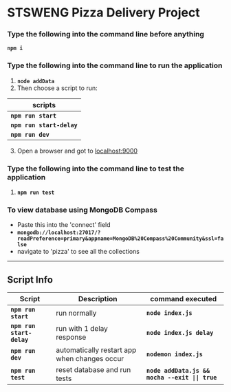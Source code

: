 # STSWENG Pizza Delivery Project
### Type the following into the command line before anything
**`npm i`**
### Type the following into the command line to run the application
1. **`node addData`**
2. Then choose a script to run:

| scripts                   |
| ------------------------- |
| **`npm run start`**       |
| **`npm run start-delay`** |
| **`npm run dev`**         |

3. Open a browser and got to [localhost:9000](http://localhost:9000)

### Type the following into the command line to test the application
1. **`npm run test`**

### To view database using MongoDB Compass
-   Paste this into the 'connect' field
-   **`mongodb://localhost:27017/?readPreference=primary&appname=MongoDB%20Compass%20Community&ssl=false`**
-   navigate to 'pizza' to see all the collections

---

## Script Info
| Script                    | Description                                  | command executed                                |
| ------------------------- | -------------------------------------------- | ----------------------------------------------- |
| **`npm run start`**       | run normally                                 | **`node index.js`**                             |
| **`npm run start-delay`** | run with 1 delay response                    | **`node index.js delay`**                       |
| **`npm run dev`**         | automatically restart app when changes occur | **`nodemon index.js`**                          |
| **`npm run test`**        | reset database and run tests                 | **`node addData.js && mocha --exit \|\| true`** |